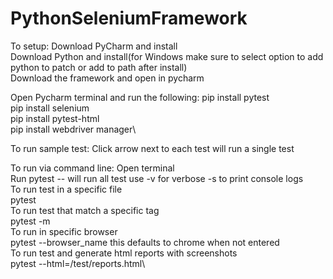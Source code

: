 # PythonSeleniumFramework
To setup:
  Download PyCharm and install\
  Download Python and install(for Windows make sure to select option to add python to patch or add to path after install)\
  Download the framework and open in pycharm
  
  Open Pycharm terminal and run the following:
    pip install pytest\
    pip install selenium\
    pip install pytest-html\
    pip install webdriver manager\
    
  To run sample test:
    Click arrow next to each test will run a single test
    
  To run via command line:
    Open terminal\
    Run pytest -- will run all test use -v for verbose -s to print console logs\
  To run test in a specific file \
    pytest <filename>\
  To run test that match a specific tag\
    pytest -m <tag>\
  To run in specific browser\
    pytest --browser_name <browser in all lowercase> this defaults to chrome when not entered\
  To run test and generate html reports with screenshots \
    pytest --html=<filepath to framework root>/test/reports.html\
  
